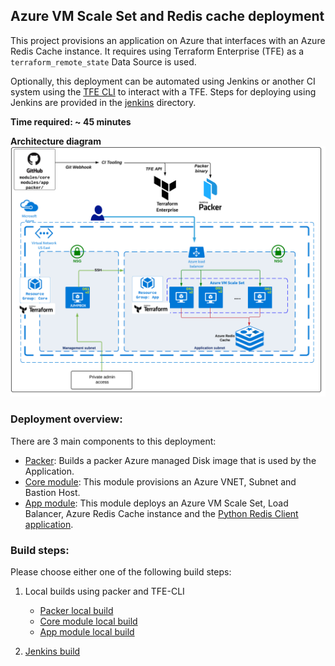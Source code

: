 ## Azure VM Scale Set and Redis cache deployment

This project provisions an application on Azure that interfaces with an Azure Redis Cache instance. It requires using Terraform Enterprise (TFE) as a `terraform_remote_state` Data Source is used.

Optionally, this deployment can be automated using Jenkins or another CI system using the [TFE CLI](https://github.com/hashicorp/tfe-cli) to interact with a TFE. Steps for deploying using Jenkins are provided in the [jenkins](jenkins/) directory.

**Time required: ~ 45 minutes**

**Architecture diagram**
![VMSS](Azure-VMSS-architecture-1.2.png "VMSS")

### Deployment overview:
There are 3 main components to this deployment:
- [Packer](packer): Builds a packer Azure managed Disk image that is used by the Application.
- [Core module](modules/core): This module provisions an Azure VNET, Subnet and Bastion Host.
- [App module](modules/app): This module deploys an Azure VM Scale Set, Load Balancer, Azure Redis Cache instance and the [Python Redis Client application](https://github.com/kawsark/redis-client-service/tree/password).

### Build steps:

Please choose either one of the following build steps:
1. Local builds using packer and TFE-CLI
   - [Packer local build](packer/README.md)
   - [Core module local build](modules/core/README.md)
   - [App module local build](modules/app/README.md)

2. [Jenkins build](jenkins/readme.md)

